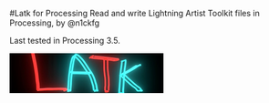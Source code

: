 #Latk for Processing
Read and write Lightning Artist Toolkit files in Processing, by @n1ckfg

Last tested in Processing 3.5.

<img src="./reference/logo.png">


